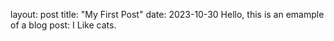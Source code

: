 layout: post
title: "My First Post"
date: 2023-10-30
Hello, this is an emample of a blog post: I Like cats.
